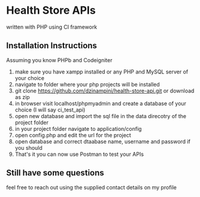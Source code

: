 # Health Store APIs
written with PHP using CI framework

## Installation Instructions 
Assuming you know PHPb and Codeigniter 
1. make sure you have xampp installed or any PHP and MySQL server of your choice
2. navigate to folder where your php projects will be installed
3. git clone https://github.com/dzinampini/health-store-api.git or download as zip
4. in browser visit localhost/phpmyadmin and create a database of your choice (I will say ci_test_api)
5. open new database and import the sql file in the data direcotry of the project folder
6. in your project folder navigate to application/config
7. open config.php and edit the url for the project
8. open database and correct dtaabase name, username and password if you should 
9. That's it you can now use Postman to test your APIs 


## Still have some questions 
feel free to reach out using the supplied contact details on my profile 